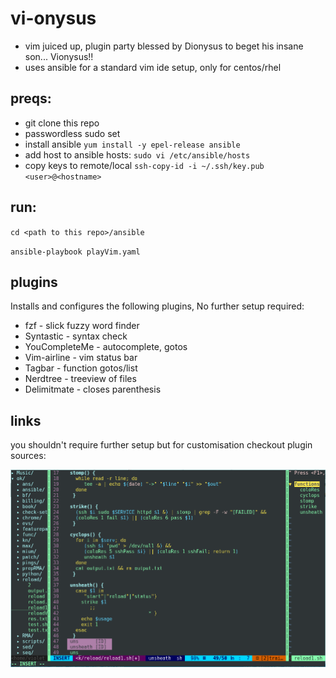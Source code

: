 # vi-onysus

- vim juiced up, plugin party blessed by Dionysus to beget his insane son... Vionysus!!
- uses ansible for a standard vim ide setup, only for centos/rhel

## preqs:

- git clone this repo
- passwordless sudo set 
- install ansible `yum install -y epel-release ansible`
- add host to ansible hosts: `sudo vi /etc/ansible/hosts`
- copy keys to remote/local `ssh-copy-id -i ~/.ssh/key.pub <user>@<hostname>`



## run:

`cd <path to this repo>/ansible`

`ansible-playbook playVim.yaml`

## plugins

Installs and configures the following plugins, No further setup required:
- fzf - slick fuzzy word finder
- Syntastic - syntax check
- YouCompleteMe - autocomplete, gotos
- Vim-airline - vim status bar
- Tagbar - function gotos/list
- Nerdtree - treeview of files
- Delimitmate - closes parenthesis


## links

you shouldn't require further setup but for customisation checkout plugin sources:

![title](https://github.com/cmdline-batchelor/test/blob/master/vi.PNG)
